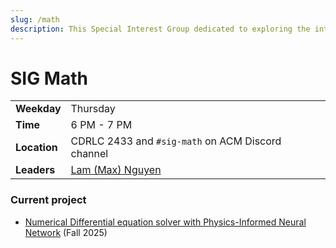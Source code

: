 ```yaml
---
slug: /math
description: This Special Interest Group dedicated to exploring the intersection of mathematics and computing. We dive into both the theorical and applied aspect of mathematics to develop insights, understanding and solutions to  scientific and engineering problems by directly working on computational, approximations and machine learning projects.
---
```


# SIG Math

|              |                                                                 |
| ------------ | --------------------------------------------------------------- |
| **Weekday**  | Thursday                                                        |
| **Time**     | 6 PM - 7 PM                                                     |
| **Location** | CDRLC 2433 and `#sig-math` on ACM Discord channel               |
| **Leaders**  | [Lam (Max) Nguyen](https://github.com/lamtnguyen989)            |

### Current project

- [Numerical Differential equation solver with Physics-Informed Neural Network](https://github.com/acm-uic/SIG-Math-2025) (Fall 2025)
